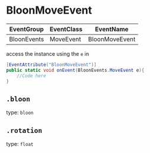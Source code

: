 # BloonMoveEvent
EventGroup |EventClass |EventName     |
-----------|-----------|--------------|
BloonEvents|MoveEvent  |BloonMoveEvent|


access the instance using the `e` in

```cs
[EventAttribute("BloonMoveEvent")]
public static void onEvent(BloonEvents.MoveEvent e){
    //Code here
}
```

## `.bloon` 
type: `bloon`
## `.rotation`
type: `float`
